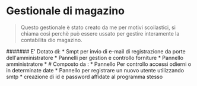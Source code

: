 # Gestionale di magazino

> Questo gestionale è stato creato da me per motivi scoilastici, si chiama così perchè può essere ussato per gestire interamente la    contabilita dio magazino.

#######  E' Dotato di:
           *  Smpt per invio di e-mail di registrazione da porte dell'amministratore
           * Pannelli per gestion e controllo forniture 
           * Pannello amministratore
            * # Composto da :
               * Pannello Per controllo accessi odierni o in determinate date
               * Pannello per registrare un nuovo utente utilizzando smtp
                * creazione di id e password affidate al programma stesso
